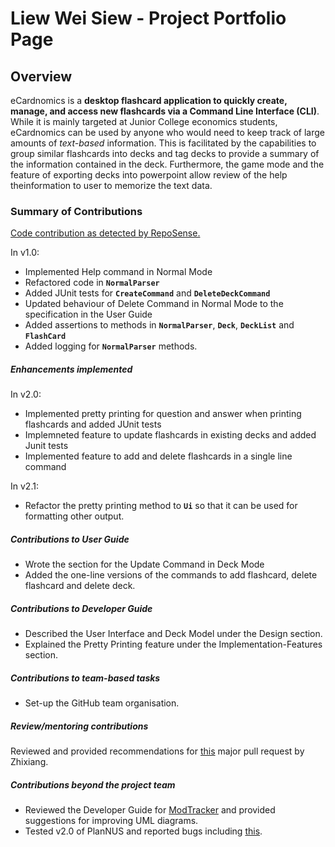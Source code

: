 
# Liew Wei Siew - Project Portfolio Page

## Overview

eCardnomics is a **desktop flashcard application to quickly create, manage, and access new flashcards via a Command
Line Interface (CLI)**. While it is mainly targeted at Junior College economics students, eCardnomics can be used
by anyone who would need to keep track of large amounts of *text-based* information. This is facilitated by the 
capabilities to group similar flashcards into decks and tag decks to provide a summary of the information contained
in the deck. Furthermore, the game mode and the feature of exporting decks into powerpoint allow review of the 
help theinformation to user to memorize the text data.

### Summary of Contributions

[Code contribution as detected by RepoSense.](https://nus-cs2113-ay2021s1.github.io/tp-dashboard/#breakdown=true&search=liewws)

In v1.0:
* Implemented Help command in Normal Mode
* Refactored code in **`NormalParser`**
* Added JUnit tests for **`CreateCommand`** and  **`DeleteDeckCommand`**
* Updated behaviour of Delete Command in Normal Mode to the specification in the User Guide
* Added assertions to methods in **`NormalParser`**, **`Deck`**, **`DeckList`** and **`FlashCard`**
* Added logging for **`NormalParser`** methods.

##### Enhancements implemented

In v2.0:
* Implemented pretty printing for question and answer when printing flashcards and added JUnit tests
* Implemneted feature to update flashcards in existing decks and added Junit tests
* Implemented feature to add and delete flashcards in a single line command

In v2.1:
* Refactor the pretty printing method to **`Ui`** so that it can be used for formatting other output.

##### Contributions to User Guide

* Wrote the section for the Update Command in Deck Mode
* Added the one-line versions of the commands to add flashcard, delete flashcard and delete deck.

##### Contributions to Developer Guide

* Described the User Interface and Deck Model under the Design section.
* Explained the Pretty Printing feature under the Implementation-Features section.

##### Contributions to team-based tasks

* Set-up the GitHub team organisation.

##### Review/mentoring contributions

Reviewed and provided recommendations for [this](https://github.com/AY2021S1-CS2113-T14-2/tp/pull/94)
major pull request by Zhixiang.

##### Contributions beyond the project team

* Reviewed the Developer Guide for [ModTracker](https://github.com/nus-cs2113-AY2021S1/tp/pull/62) and provided
suggestions for improving UML diagrams.
* Tested v2.0 of PlanNUS and reported bugs including [this](https://github.com/AY2021S1-CS2113T-F12-1/tp/issues/185).
